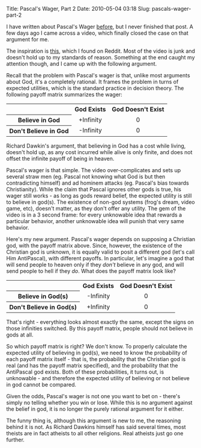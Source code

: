 Title: Pascal's Wager, Part 2
Date: 2010-05-04 03:18
Slug: pascals-wager-part-2

I have written about Pascal's Wager
[before](http://justinnhli.com/posts/2008/10/pascals-wager.html), but
I never finished that post. A few days ago I came across a video, which
finally closed the case on that argument for me.

The inspiration is [this](http://www.youtube.com/watch?v=fZpJ7yUPwdU),
which I found on Reddit. Most of the video is junk and doesn't hold up
to my standards of reason. Something at the end caught my attention
though, and I came up with the following argument.

Recall that the problem with Pascal's wager is that, unlike most
arguments about God, it's a completely rational. It frames the problem
in turns of expected utilities, which is the standard practice in
decision theory. The following payoff matrix summarizes the wager:

<table>
<tbody>
<tr>
<th>
</th>
<th style="text-align:center;">
God Exists

</th>
<th>
God Doesn't Exist

</th>
</tr>
<tr>
<th style="text-align:center;">
Believe in God

</th>
<td style="text-align:center;">
+Infinity

</td>
<td style="text-align:center;">
0

</td>
</tr>
<tr>
<th style="text-align:center;">
Don't Believe in God

</th>
<td style="text-align:center;">
-Infinity

</td>
<td style="text-align:center;">
0

</td>
</tr>
</tbody>
</table>
Richard Dawkin's argument, that believing in God has a cost while
living, doesn't hold up, as any cost incurred while alive is only
finite, and does not offset the infinite payoff of being in heaven.

Pascal's wager is that simple. The video over-complicates and sets up
several straw men (eg. Pascal not knowing what God is but then
contradicting himself) and ad hominem attacks (eg. Pascal's bias towards
Christianity). While the claim that Pascal ignores other gods is true,
his wager still works - as long as gods reward belief, the expected
utility is still to believe in god(s). The existence of non-god systems
(frog's dream, video game, etc), doesn't matter, as they don't offer any
utility. The gem of the video is in a 3 second frame: for every
unknowable idea that rewards a particular behavior, another unknowable
idea will punish that very same behavior.

Here's my new argument. Pascal's wager depends on supposing a Christian
god, with the payoff matrix above. Since, however, the existence of the
Christian god is unknown, it is equally valid to posit a different god
(let's call Him AntiPascal), with different payoffs. In particular,
let's imagine a god that will send people to heaven only if they *don't*
believe in any god, and will send people to hell if they *do*. What does
the payoff matrix look like?

<table>
<tbody>
<tr>
<th>
</th>
<th style="text-align:center;">
God Exists

</th>
<th>
God Doesn't Exist

</th>
</tr>
<tr>
<th style="text-align:center;">
Believe in God(s)

</th>
<td style="text-align:center;">
-Infinity

</td>
<td style="text-align:center;">
0

</td>
</tr>
<tr>
<th style="text-align:center;">
Don't Believe in God(s)

</th>
<td style="text-align:center;">
+Infinity

</td>
<td style="text-align:center;">
0

</td>
</tr>
</tbody>
</table>
That's right - everything looks almost exactly the same, except the
signs on those infinities switched. By this payoff matrix, people should
not believe in gods at all.

So which payoff matrix is right? We don't know. To properly calculate
the expected utility of believing in god(s), we need to know the
probability of each payoff matrix itself - that is, the probability that
the Christian god is real (and has the payoff matrix specified), and the
probability that the AntiPascal god exists. Both of these probabilities,
it turns out, is unknowable - and therefore the expected utility of
believing or not believe in god cannot be compared.

Given the odds, Pascal's wager is not one you want to bet on - there's
simply no telling whether you win or lose. While this is no argument
against the belief in god, it is no longer the purely rational argument
for it either.

The funny thing is, although this argument is new to me, the reasoning
behind it is not. As Richard Dawkins himself has said several times,
most theists are in fact atheists to all other religions. Real atheists
just go one further.

